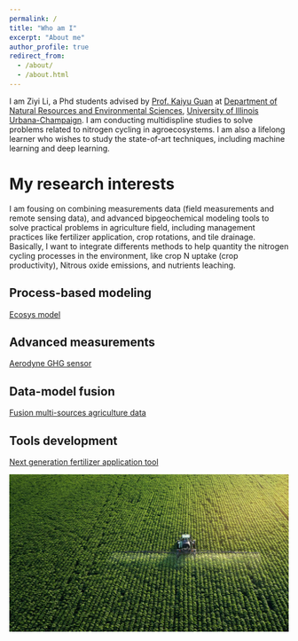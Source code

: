 ```yaml
---
permalink: /
title: "Who am I"
excerpt: "About me"
author_profile: true
redirect_from: 
  - /about/
  - /about.html
---
```


I am Ziyi Li, a Phd students advised by [Prof. Kaiyu Guan](http://faculty.nres.illinois.edu/~kaiyuguan/) at [Department of Natural Resources and Environmental Sciences](https://nres.illinois.edu/), [University of Illinois Urbana-Champaign](https://illinois.edu/). I am conducting multidispline studies to solve problems related to nitrogen cycling in agroecosystems. I am also a lifelong learner who wishes to study the state-of-art techniques, including machine learning and deep learning.






My research interests
======
I am fousing on combining measurements data (field measurements and remote sensing data), and advanced bipgeochemical modeling tools to solve practical problems in agriculture field, including management practices like fertilizer application, crop rotations, and tile drainage. Basically, I want to integrate differents methods to help quantity the nitrogen cycling processes in the environment, like crop N uptake (crop productivity), Nitrous oxide emissions, and nutrients leaching.

Process-based modeling
------
[Ecosys model](https://ecosys.ualberta.ca/)

Advanced measurements
------
[Aerodyne GHG sensor](https://www.aerodyne.com/product/laser-trace-gas-and-isotope-analyzers/)

Data-model fusion
------
[Fusion multi-sources agriculture data](https://www.hindawi.com/journals/tswj/2013/704504/)

Tools development 
------
[Next generation fertilizer application tool](https://harvest.ncsa.illinois.edu/)


![Editing a markdown file for a talk](/images/farming.png)
